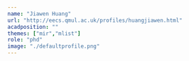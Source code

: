 ```yaml
---
name: "Jiawen Huang"
url: "http://eecs.qmul.ac.uk/profiles/huangjiawen.html"
acadposition: ""
themes: ["mir","mlist"]
role: "phd"
image: "./defaultprofile.png"
---
```


